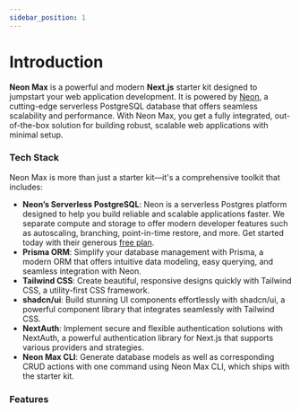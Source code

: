```yaml
---
sidebar_position: 1
---
```


# Introduction

**Neon Max** is a powerful and modern **Next.js** starter kit designed to jumpstart your web application development. It is powered by [Neon](https://neon.tech/), a cutting-edge serverless PostgreSQL database that offers seamless scalability and performance. With Neon Max, you get a fully integrated, out-of-the-box solution for building robust, scalable web applications with minimal setup.

### Tech Stack

Neon Max is more than just a starter kit—it's a comprehensive toolkit that includes:

- **Neon’s Serverless PostgreSQL**: Neon is a serverless Postgres platform designed to help you build reliable and scalable applications faster. We separate compute and storage to offer modern developer features such as autoscaling, branching, point-in-time restore, and more. Get started today with their generous [free plan](https://console.neon.tech/).
- **Prisma ORM**: Simplify your database management with Prisma, a modern ORM that offers intuitive data modeling, easy querying, and seamless integration with Neon.
- **Tailwind CSS**: Create beautiful, responsive designs quickly with Tailwind CSS, a utility-first CSS framework.
- **shadcn/ui**: Build stunning UI components effortlessly with shadcn/ui, a powerful component library that integrates seamlessly with Tailwind CSS.
- **NextAuth**: Implement secure and flexible authentication solutions with NextAuth, a powerful authentication library for Next.js that supports various providers and strategies.
- **Neon Max CLI**: Generate database models as well as corresponding CRUD actions with one command using Neon Max CLI, which ships with the starter kit.

### Features

